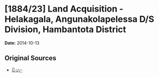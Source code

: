# [1884/23] Land Acquisition - Helakagala, Angunakolapelessa D/S Division, Hambantota District

**Date:** 2014-10-13

## Original Sources

- [සිංහල](https://documents.gov.lk/view/extra-gazettes/2014/10/1884-23_S.pdf)
